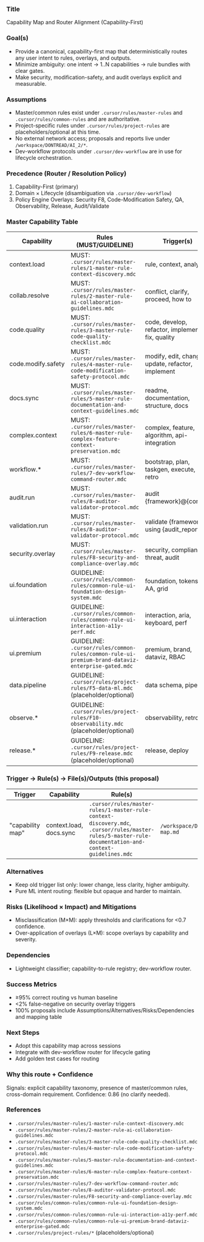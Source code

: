 ### Title
Capability Map and Router Alignment (Capability-First)

### Goal(s)
- Provide a canonical, capability-first map that deterministically routes any user intent to rules, overlays, and outputs.
- Minimize ambiguity: one intent → 1..N capabilities → rule bundles with clear gates.
- Make security, modification-safety, and audit overlays explicit and measurable.

### Assumptions
- Master/common rules exist under `.cursor/rules/master-rules` and `.cursor/rules/common-rules` and are authoritative.
- Project-specific rules under `.cursor/rules/project-rules` are placeholders/optional at this time.
- No external network access; proposals and reports live under `/workspace/DONTREAD/AI_2/*`.
- Dev-workflow protocols under `.cursor/dev-workflow` are in use for lifecycle orchestration.

### Precedence (Router / Resolution Policy)
1) Capability-First (primary)
2) Domain × Lifecycle (disambiguation via `.cursor/dev-workflow`)
3) Policy Engine Overlays: Security F8, Code-Modification Safety, QA, Observability, Release, Audit/Validate

### Master Capability Table
| Capability | Rules (MUST/GUIDELINE) | Trigger(s) | Files/Outputs | Gates |
|---|---|---|---|---|
| context.load | MUST: `.cursor/rules/master-rules/1-master-rule-context-discovery.mdc` | rule, context, analyze | Loaded READMEs; selected rules | Blocks if critical context missing |
| collab.resolve | MUST: `.cursor/rules/master-rules/2-master-rule-ai-collaboration-guidelines.mdc` | conflict, clarify, proceed, how to | Collaboration protocol adherence | N/A |
| code.quality | MUST: `.cursor/rules/master-rules/3-master-rule-code-quality-checklist.mdc` | code, develop, refactor, implement, fix, quality | PR annotations, checklist | Fails on critical quality gates |
| code.modify.safety | MUST: `.cursor/rules/master-rules/4-master-rule-code-modification-safety-protocol.mdc` | modify, edit, change, update, refactor, implement | Change plan, validation checklist | Blocks risky, unvalidated changes |
| docs.sync | MUST: `.cursor/rules/master-rules/5-master-rule-documentation-and-context-guidelines.mdc` | readme, documentation, structure, docs | Updated docs and context | Required when significant changes |
| complex.context | MUST: `.cursor/rules/master-rules/6-master-rule-complex-feature-context-preservation.mdc` | complex, feature, algorithm, api-integration | Context bundle; preserved threads | Required for complex scope |
| workflow.* | MUST: `.cursor/rules/master-rules/7-dev-workflow-command-router.mdc` | bootstrap, plan, taskgen, execute, retro | `/workspace/.cursor/dev-workflow/*` outputs | Required for lifecycle flow |
| audit.run | MUST: `.cursor/rules/master-rules/8-auditor-validator-protocol.mdc` | audit {framework}@{commit|HEAD} | `reports/audit-*.md` | Blocks on critical findings |
| validation.run | MUST: `.cursor/rules/master-rules/8-auditor-validator-protocol.mdc` | validate {framework} using {audit_report} | `reports/validation-*.md` | Blocks on contract/test failures |
| security.overlay | MUST: `.cursor/rules/master-rules/F8-security-and-compliance-overlay.mdc` | security, compliance, threat, audit | [SECURITY CHECK] logs | Blocks on criticals |
| ui.foundation | GUIDELINE: `.cursor/rules/common-rules/common-rule-ui-foundation-design-system.mdc` | foundation, tokens, AA, grid | tokens, grids, AA checks | AA must be ≥ WCAG AA |
| ui.interaction | GUIDELINE: `.cursor/rules/common-rules/common-rule-ui-interaction-a11y-perf.mdc` | interaction, aria, keyboard, perf | INP/LCP/CLS budgets | Perf budgets must pass |
| ui.premium | GUIDELINE: `.cursor/rules/common-rules/common-rule-ui-premium-brand-dataviz-enterprise-gated.mdc` | premium, brand, dataviz, RBAC | premium specs | Must not violate AA/perf |
| data.pipeline | GUIDELINE: `.cursor/rules/project-rules/F5-data-ml.mdc` (placeholder/optional) | data schema, pipeline | data schemas, ETL notes | Falls back to master/common |
| observe.* | GUIDELINE: `.cursor/rules/project-rules/F10-observability.mdc` (placeholder/optional) | observability, retro | telemetry specs | Falls back to master/common |
| release.* | GUIDELINE: `.cursor/rules/project-rules/F9-release.mdc` (placeholder/optional) | release, deploy | release notes | Falls back to master/common |

### Trigger → Rule(s) → File(s)/Outputs (this proposal)
| Trigger | Capability | Rule(s) | Files/Outputs | Gates |
|---|---|---|---|---|
| "capability map" | context.load, docs.sync | `.cursor/rules/master-rules/1-master-rule-context-discovery.mdc`, `.cursor/rules/master-rules/5-master-rule-documentation-and-context-guidelines.mdc` | `/workspace/DONTREAD/AI_2/docs/proposals/capability-map.md` | F8 overlay applies |

### Alternatives
- Keep old trigger list only: lower change, less clarity, higher ambiguity.
- Pure ML intent routing: flexible but opaque and harder to maintain.

### Risks (Likelihood × Impact) and Mitigations
- Misclassification (M×M): apply thresholds and clarifications for <0.7 confidence.
- Over-application of overlays (L×M): scope overlays by capability and severity.

### Dependencies
- Lightweight classifier; capability-to-rule registry; dev-workflow router.

### Success Metrics
- ≥95% correct routing vs human baseline
- <2% false-negative on security overlay triggers
- 100% proposals include Assumptions/Alternatives/Risks/Dependencies and mapping table

### Next Steps
- Adopt this capability map across sessions
- Integrate with dev-workflow router for lifecycle gating
- Add golden test cases for routing

### Why this route + Confidence
Signals: explicit capability taxonomy, presence of master/common rules, cross-domain requirement. Confidence: 0.86 (no clarify needed).

### References
- `.cursor/rules/master-rules/1-master-rule-context-discovery.mdc`
- `.cursor/rules/master-rules/2-master-rule-ai-collaboration-guidelines.mdc`
- `.cursor/rules/master-rules/3-master-rule-code-quality-checklist.mdc`
- `.cursor/rules/master-rules/4-master-rule-code-modification-safety-protocol.mdc`
- `.cursor/rules/master-rules/5-master-rule-documentation-and-context-guidelines.mdc`
- `.cursor/rules/master-rules/6-master-rule-complex-feature-context-preservation.mdc`
- `.cursor/rules/master-rules/7-dev-workflow-command-router.mdc`
- `.cursor/rules/master-rules/8-auditor-validator-protocol.mdc`
- `.cursor/rules/master-rules/F8-security-and-compliance-overlay.mdc`
- `.cursor/rules/common-rules/common-rule-ui-foundation-design-system.mdc`
- `.cursor/rules/common-rules/common-rule-ui-interaction-a11y-perf.mdc`
- `.cursor/rules/common-rules/common-rule-ui-premium-brand-dataviz-enterprise-gated.mdc`
- `.cursor/rules/project-rules/*` (placeholders/optional)
